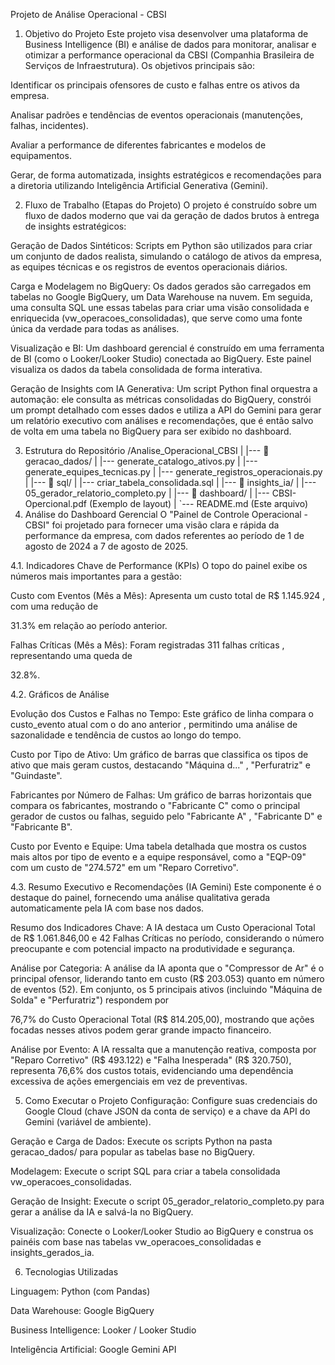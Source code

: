 Projeto de Análise Operacional - CBSI
1. Objetivo do Projeto
Este projeto visa desenvolver uma plataforma de Business Intelligence (BI) e análise de dados para monitorar, analisar e otimizar a performance operacional da CBSI (Companhia Brasileira de Serviços de Infraestrutura). Os objetivos principais são:

Identificar os principais ofensores de custo e falhas entre os ativos da empresa.

Analisar padrões e tendências de eventos operacionais (manutenções, falhas, incidentes).

Avaliar a performance de diferentes fabricantes e modelos de equipamentos.

Gerar, de forma automatizada, insights estratégicos e recomendações para a diretoria utilizando Inteligência Artificial Generativa (Gemini).

2. Fluxo de Trabalho (Etapas do Projeto)
O projeto é construído sobre um fluxo de dados moderno que vai da geração de dados brutos à entrega de insights estratégicos:

Geração de Dados Sintéticos: Scripts em Python são utilizados para criar um conjunto de dados realista, simulando o catálogo de ativos da empresa, as equipes técnicas e os registros de eventos operacionais diários.

Carga e Modelagem no BigQuery: Os dados gerados são carregados em tabelas no Google BigQuery, um Data Warehouse na nuvem. Em seguida, uma consulta SQL une essas tabelas para criar uma visão consolidada e enriquecida (vw_operacoes_consolidadas), que serve como uma fonte única da verdade para todas as análises.

Visualização e BI: Um dashboard gerencial é construído em uma ferramenta de BI (como o Looker/Looker Studio) conectada ao BigQuery. Este painel visualiza os dados da tabela consolidada de forma interativa.

Geração de Insights com IA Generativa: Um script Python final orquestra a automação: ele consulta as métricas consolidadas do BigQuery, constrói um prompt detalhado com esses dados e utiliza a API do Gemini para gerar um relatório executivo com análises e recomendações, que é então salvo de volta em uma tabela no BigQuery para ser exibido no dashboard.

3. Estrutura do Repositório
/Analise_Operacional_CBSI
|
|--- 📂 geracao_dados/
|    |--- generate_catalogo_ativos.py
|    |--- generate_equipes_tecnicas.py
|    |--- generate_registros_operacionais.py
|
|--- 📂 sql/
|    |--- criar_tabela_consolidada.sql
|
|--- 📂 insights_ia/
|    |--- 05_gerador_relatorio_completo.py
|
|--- 📂 dashboard/
|    |--- CBSI-Opercional.pdf  (Exemplo de layout)
|
`--- README.md (Este arquivo)
4. Análise do Dashboard Gerencial
O "Painel de Controle Operacional - CBSI" foi projetado para fornecer uma visão clara e rápida da performance da empresa, com dados referentes ao período de 1 de agosto de 2024 a 7 de agosto de 2025.


4.1. Indicadores Chave de Performance (KPIs)
O topo do painel exibe os números mais importantes para a gestão:


Custo com Eventos (Mês a Mês): Apresenta um custo total de R$ 1.145.924 , com uma redução de 

31.3% em relação ao período anterior.


Falhas Críticas (Mês a Mês): Foram registradas 311 falhas críticas , representando uma queda de 

32.8%.

4.2. Gráficos de Análise

Evolução dos Custos e Falhas no Tempo: Este gráfico de linha compara o custo_evento atual com o do ano anterior , permitindo uma análise de sazonalidade e tendência de custos ao longo do tempo.



Custo por Tipo de Ativo: Um gráfico de barras que classifica os tipos de ativo que mais geram custos, destacando "Máquina d..." , "Perfuratriz" e "Guindaste".




Fabricantes por Número de Falhas: Um gráfico de barras horizontais que compara os fabricantes, mostrando o "Fabricante C" como o principal gerador de custos ou falhas, seguido pelo "Fabricante A" , "Fabricante D" e "Fabricante B".





Custo por Evento e Equipe: Uma tabela detalhada que mostra os custos mais altos por tipo de evento e a equipe responsável, como a "EQP-09" com um custo de "274.572" em um "Reparo Corretivo".

4.3.
Resumo Executivo e Recomendações (IA Gemini) 
Este componente é o destaque do painel, fornecendo uma análise qualitativa gerada automaticamente pela IA com base nos dados.


Resumo dos Indicadores Chave: A IA destaca um Custo Operacional Total de R$ 1.061.846,00 e 42 Falhas Críticas no período, considerando o número preocupante e com potencial impacto na produtividade e segurança.


Análise por Categoria: A análise da IA aponta que o "Compressor de Ar" é o principal ofensor, liderando tanto em custo (R$ 203.053) quanto em número de eventos (52). Em conjunto, os 5 principais ativos (incluindo "Máquina de Solda" e "Perfuratriz") respondem por 

76,7% do Custo Operacional Total (R$ 814.205,00), mostrando que ações focadas nesses ativos podem gerar grande impacto financeiro.


Análise por Evento: A IA ressalta que a manutenção reativa, composta por "Reparo Corretivo" (R$ 493.122) e "Falha Inesperada" (R$ 320.750), representa 76,6% dos custos totais, evidenciando uma dependência excessiva de ações emergenciais em vez de preventivas.


5. Como Executar o Projeto
Configuração: Configure suas credenciais do Google Cloud (chave JSON da conta de serviço) e a chave da API do Gemini (variável de ambiente).

Geração e Carga de Dados: Execute os scripts Python na pasta geracao_dados/ para popular as tabelas base no BigQuery.

Modelagem: Execute o script SQL para criar a tabela consolidada vw_operacoes_consolidadas.

Geração de Insight: Execute o script 05_gerador_relatorio_completo.py para gerar a análise da IA e salvá-la no BigQuery.

Visualização: Conecte o Looker/Looker Studio ao BigQuery e construa os painéis com base nas tabelas vw_operacoes_consolidadas e insights_gerados_ia.

6. Tecnologias Utilizadas

Linguagem: Python (com Pandas)

Data Warehouse: Google BigQuery

Business Intelligence: Looker / Looker Studio

Inteligência Artificial: Google Gemini API

